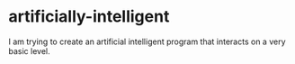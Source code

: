 artificially-intelligent
========================

I am trying to create an artificial intelligent program that interacts on a very basic level.
